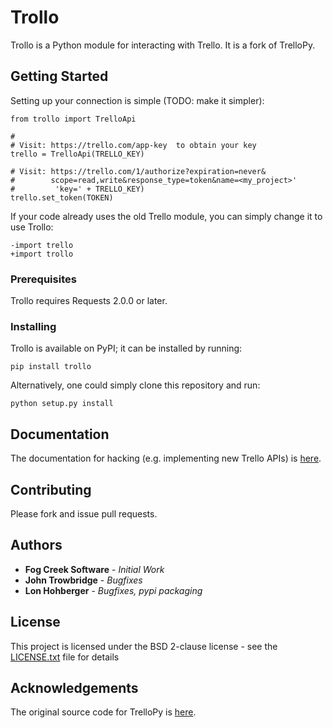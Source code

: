 # Trollo

Trollo is a Python module for interacting with Trello.  It is a fork
of TrelloPy.

## Getting Started
Setting up your connection is simple (TODO: make it simpler):
```
from trollo import TrelloApi

#
# Visit: https://trello.com/app-key  to obtain your key
trello = TrelloApi(TRELLO_KEY)

# Visit: https://trello.com/1/authorize?expiration=never&
#        scope=read,write&response_type=token&name=<my_project>'
#         'key=' + TRELLO_KEY)
trello.set_token(TOKEN)
```

If your code already uses the old Trello module, you can simply
change it to use Trollo:
```
-import trello
+import trollo
```
### Prerequisites

Trollo requires Requests 2.0.0 or later.

### Installing
Trollo is available on PyPI; it can be installed by running:
```
pip install trollo
```
Alternatively, one could simply clone this repository and run:
```
python setup.py install
```

## Documentation

The documentation for hacking (e.g. implementing new Trello APIs) is
[here](https://developers.trello.com/reference/).

## Contributing

Please fork and issue pull requests.

## Authors
* **Fog Creek Software** - *Initial Work*
* **John Trowbridge** - *Bugfixes*
* **Lon Hohberger** - *Bugfixes, pypi packaging*

## License

This project is licensed under the BSD 2-clause license - see the [LICENSE.txt](LICENSE.txt) file for details

## Acknowledgements

The original source code for TrelloPy is [here](https://developers.kilnhg.com/Code/Trello/Group/TrelloPy).
